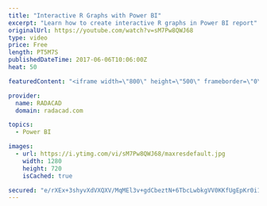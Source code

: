 ```yaml
---
title: "Interactive R Graphs with Power BI"
excerpt: "Learn how to create interactive R graphs in Power BI report"
originalUrl: https://youtube.com/watch?v=sM7Pw8QWJ68
type: video
price: Free
length: PT5M7S
publishedDateTime: 2017-06-06T10:06:00Z
heat: 50

featuredContent: "<iframe width=\"800\" height=\"500\" frameborder=\"0\" src=\"https://www.youtube.com/embed/sM7Pw8QWJ68\" allow=\"accelerometer; autoplay; encrypted-media; gyroscope; picture-in-picture\" allowfullscreen></iframe>"

provider:
  name: RADACAD
  domain: radacad.com

topics:
  - Power BI

images:
  - url: https://i.ytimg.com/vi/sM7Pw8QWJ68/maxresdefault.jpg
    width: 1280
    height: 720
    isCached: true

secured: "e/rXEx+3shyvXdVXQXV/MqMEl3v+gdCbeztN+6TbcLwbkgVV0KKfUgEpKr0i10/biHs5D97luMBr4xlmB7TttEcwEBTz1joaKj9TLE9OqmAzCdQzOj+2YGT2B7UL0ZLPXhFC6uqQUczZi+BH4Xak3ElM2AH7/KodvZXDHa68jqNTBnliWi3gRUi7rXTUWjJsqdxA9HyY3mGLPWbFKvLWJOihGBbbzE0zxlOvSkcbwjsCIH9Fs3dffmVaaxpLuCev7x2mgHawuYb3Dz1jtbwsanmtcQC7Wn2R58fqMkTwpVosCWNTsE/58AWF1nPrCqOMhUGpGFp5h7FHDT9eJpSRuZX8AqFyuASayTAWQLCiTrrzzYoMbE3fLp1nUmU2tweWmlDzgyG/emGOXwgPd+qbtxb9OUW1GKt6CjF4JhljXrw=;yKLKGfK7Dv70WnfDJdw5ug=="
---
```



